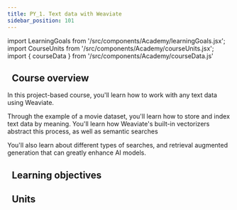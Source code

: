 ```yaml
---
title: PY_1. Text data with Weaviate
sidebar_position: 101
---
```


import LearningGoals from '/src/components/Academy/learningGoals.jsx';
import CourseUnits from '/src/components/Academy/courseUnits.jsx';
import { courseData } from '/src/components/Academy/courseData.js'

## <i class="fa-solid fa-chalkboard-user"></i>&nbsp;&nbsp;Course overview

In this project-based course, you'll learn how to work with any text data using Weaviate.

Through the example of a movie dataset, you'll learn how to store and index text data by meaning. You'll learn how Weaviate's built-in vectorizers abstract this process, as well as semantic searches

You'll also learn about different types of searches, and retrieval augmented generation that can greatly enhance AI models.

## <i class="fa-solid fa-chalkboard-user"></i>&nbsp;&nbsp;Learning objectives

<LearningGoals courseName="starter_project"/>

## <i class="fa-solid fa-book-open-reader"></i>&nbsp;&nbsp;Units

<CourseUnits courseData={courseData} courseName="starter_project" />
